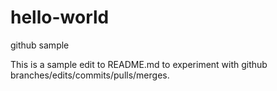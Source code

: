 # hello-world
github sample

This is a sample edit to README.md to experiment with github branches/edits/commits/pulls/merges.
